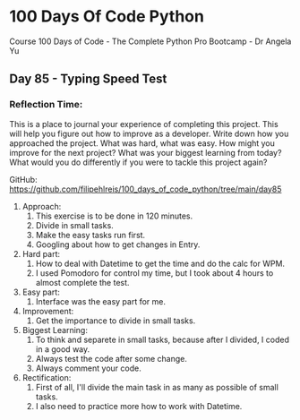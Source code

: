 # 100 Days Of Code Python
Course 100 Days of Code - The Complete Python Pro Bootcamp - Dr Angela Yu

## Day 85 - Typing Speed Test

### **Reflection Time:**
This is a place to journal your experience of completing this project. This will help you figure out how to improve as a developer.
Write down how you approached the project. What was hard, what was easy. How might you improve for the next project? What was your biggest learning from today? What would you do differently if you were to tackle this project again?

GitHub: https://github.com/filipehlreis/100_days_of_code_python/tree/main/day85

1. Approach:
	1. This exercise is to be done in 120 minutes.
	2. Divide in small tasks.
	3. Make the easy tasks run first.
	4. Googling about how to get changes in Entry.
2. Hard part:
	1. How to deal with Datetime to get the time and do the calc for WPM.
	2. I used Pomodoro for control my time, but I took about 4 hours to almost complete the test.
3. Easy part:
    1. Interface was the easy part for me.
4. Improvement:
    1. Get the importance to divide in small tasks.
5.  Biggest Learning:
    1. To think and separete in small tasks, because after I divided, I coded in a good way.
    2. Always test the code after some change.
    3. Always comment your code.
6.  Rectification:
    1. First of all, I'll divide the main task in as many as possible of small tasks.
    2. I also need to practice more how to work with Datetime.